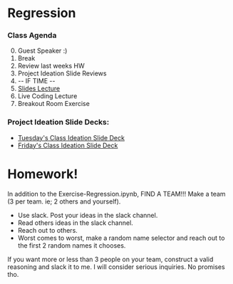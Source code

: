 
# Regression

### Class Agenda
0. Guest Speaker :) 
1. Break
2. Review last weeks HW
3. Project Ideation Slide Reviews
4.  -- IF TIME -- 
5. [Slides Lecture](https://docs.google.com/presentation/d/1zIm-B1dtiDqmzLkwobKfVGag-ShnyxoAn4_NmcTlndI/edit?usp=sharing)
6. Live Coding Lecture
7. Breakout Room Exercise


### Project Ideation Slide Decks: 
* [Tuesday's Class Ideation Slide Deck](https://docs.google.com/presentation/d/1wvP_dsrLidKnenNn-_3Ix7LV--nfPafoYH_kGnVqKrU/edit#slide=id.g1540cac7256_0_608) 
* [Friday's Class Ideation Slide Deck](https://docs.google.com/presentation/d/1w29bx6jVvefY9XFiS-pUr69v83pNHKWe0D8aNFC452I/edit#slide=id.g1540cac72b8_0_151)



# Homework! 
In addition to the Exercise-Regression.ipynb, FIND A TEAM!!! Make a team (3 per team.  ie; 2 others and yourself).  
* Use slack.  Post your ideas in the slack channel. 
*  Read others ideas in the slack channel.  
* Reach out to others.
* Worst comes to worst, make a random name selector and reach out to the first 2 random names it chooses. 

If you want more or less than 3 people on your team, construct a valid reasoning and slack it to me.  I will consider serious inquiries. No promises tho. 